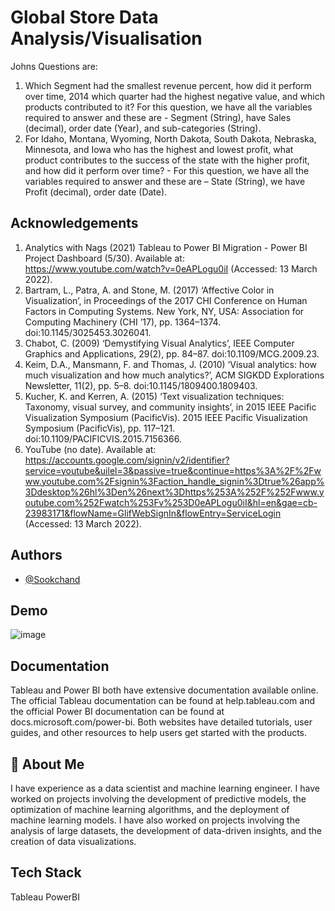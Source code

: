 
# Global Store Data Analysis/Visualisation

Johns Questions are:
1.	Which Segment had the smallest revenue percent, how did it perform over time, 2014 which quarter had the highest negative value, and which products contributed to it? For this question, we have all the variables required to answer and these are - Segment (String), have Sales (decimal), order date (Year), and sub-categories (String). 
2.	For Idaho, Montana, Wyoming, North Dakota, South Dakota, Nebraska, Minnesota, and Iowa who has the highest and lowest profit, what product contributes to the success of the state with the higher profit, and how did it perform over time? - For this question, we have all the variables required to answer and these are – State (String), we have Profit (decimal), order date (Date). 


## Acknowledgements

1.	Analytics with Nags (2021) Tableau to Power BI Migration - Power BI Project Dashboard (5/30). Available at: https://www.youtube.com/watch?v=0eAPLogu0iI (Accessed: 13 March 2022).
2.	Bartram, L., Patra, A. and Stone, M. (2017) ‘Affective Color in Visualization’, in Proceedings of the 2017 CHI Conference on Human Factors in Computing Systems. New York, NY, USA: Association for Computing Machinery (CHI ’17), pp. 1364–1374. doi:10.1145/3025453.3026041.
3.	Chabot, C. (2009) ‘Demystifying Visual Analytics’, IEEE Computer Graphics and Applications, 29(2), pp. 84–87. doi:10.1109/MCG.2009.23.
4.	Keim, D.A., Mansmann, F. and Thomas, J. (2010) ‘Visual analytics: how much visualization and how much analytics?’, ACM SIGKDD Explorations Newsletter, 11(2), pp. 5–8. doi:10.1145/1809400.1809403.
5.	Kucher, K. and Kerren, A. (2015) ‘Text visualization techniques: Taxonomy, visual survey, and community insights’, in 2015 IEEE Pacific Visualization Symposium (PacificVis). 2015 IEEE Pacific Visualization Symposium (PacificVis), pp. 117–121. doi:10.1109/PACIFICVIS.2015.7156366.
6.	YouTube (no date). Available at: https://accounts.google.com/signin/v2/identifier?service=youtube&uilel=3&passive=true&continue=https%3A%2F%2Fwww.youtube.com%2Fsignin%3Faction_handle_signin%3Dtrue%26app%3Ddesktop%26hl%3Den%26next%3Dhttps%253A%252F%252Fwww.youtube.com%252Fwatch%253Fv%253D0eAPLogu0iI&hl=en&gae=cb-23983171&flowName=GlifWebSignIn&flowEntry=ServiceLogin (Accessed: 13 March 2022).


## Authors

- [@Sookchand](https://github.com/Sookchand)


## Demo

![image](https://user-images.githubusercontent.com/34344439/209881479-15ed8292-4ed9-49e6-9d19-7a95291794f4.png)
## Documentation

Tableau and Power BI both have extensive documentation available online. The official Tableau documentation can be found at help.tableau.com and the official Power BI documentation can be found at docs.microsoft.com/power-bi. Both websites have detailed tutorials, user guides, and other resources to help users get started with the products.

## 🚀 About Me
I have experience as a data scientist and machine learning engineer. I have worked on projects involving the development of predictive models, the optimization of machine learning algorithms, and the deployment of machine learning models. I have also worked on projects involving the analysis of large datasets, the development of data-driven insights, and the creation of data visualizations.


## Tech Stack
Tableau
PowerBI

